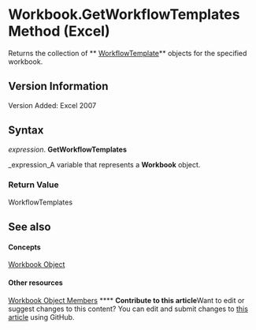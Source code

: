 
# Workbook.GetWorkflowTemplates Method (Excel)

Returns the collection of  ** [WorkflowTemplate](http://msdn.microsoft.com/library/965d0474-dd51-9b0e-b34c-a11f921ff410%28Office.15%29.aspx)** objects for the specified workbook.


## Version Information

Version Added: Excel 2007 


## Syntax

 _expression_. **GetWorkflowTemplates**

 _expression_A variable that represents a  **Workbook** object.


### Return Value

WorkflowTemplates


## See also


#### Concepts


 [Workbook Object](8c00aa60-c974-eed3-0812-3c9625eb0d4c.md)
#### Other resources


 [Workbook Object Members](dce102a3-25de-3ff4-2ce5-bc56e08baca7.md)
****   **Contribute to this article**Want to edit or suggest changes to this content? You can edit and submit changes to  [this article](https://github.com/jhershey00/VBA_Excel_Test/OpenXMLCon/articles/adff72bb-39ab-69ed-8a9b-defe75a5fede.md) using GitHub.

